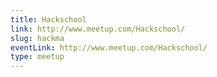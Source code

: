 ```yaml
---
title: Hackschool
link: http://www.meetup.com/Hackschool/
slug: hackma
eventLink: http://www.meetup.com/Hackschool/
type: meetup
---
```

